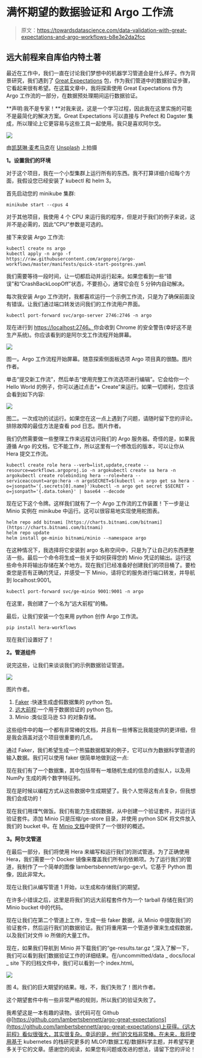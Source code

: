 # 满怀期望的数据验证和 Argo 工作流

> 原文：<https://towardsdatascience.com/data-validation-with-great-expectations-and-argo-workflows-b8e3e2da2fcc>

## 远大前程来自库伯内特土著

最近在工作中，我们一直在讨论我们梦想中的机器学习管道会是什么样子。作为背景研究，我们遇到了 [Great Expectations](https://greatexpectations.io/) 包，作为我们管道中的数据验证步骤，它看起来很有希望。在这篇文章中，我将探索使用 Great Expectations 作为 Argo 工作流的一部分，在数据预处理期间运行数据验证。

**声明:我不是专家！**对我来说，这是一个学习过程，因此我在这里实施的可能不是最简化的解决方案。Great Expectations 可以直接与 Prefect 和 Dagster 集成，所以理论上它更容易与这些工具一起使用。我只是喜欢阿尔戈。

![](img/e81a3cf3339d5f617dcd066217183ca9.png)

由[凯瑟琳·麦考马克](https://unsplash.com/@kathymacky?utm_source=medium&utm_medium=referral)在 [Unsplash](https://unsplash.com?utm_source=medium&utm_medium=referral) 上拍摄

**1。设置我们的环境**

对于这个项目，我在一个小型集群上运行所有的东西。我不打算详细介绍每个方面，我假设您已经安装了 kubectl 和 helm 3。

首先启动您的 minikube 集群:

```
minikube start --cpus 4
```

对于其他项目，我使用 4 个 CPU 来运行我的程序，但是对于我们的例子来说，这并不是必需的，因此“CPU”参数是可选的。

接下来安装 Argo 工作流:

```
kubectl create ns argo
kubectl apply -n argo -f https://raw.githubusercontent.com/argoproj/argo-workflows/master/manifests/quick-start-postgres.yaml
```

我们需要等待一段时间，让一切都启动并运行起来。如果您看到一些“错误”和“CrashBackLoopOff”状态，不要担心，通常它会在 5 分钟内自动解决。

每次我安装 Argo 工作流时，我都喜欢运行一个示例工作流，只是为了确保前面没有错误。让我们通过端口转发访问我们的工作流用户界面。

```
kubectl port-forward svc/argo-server 2746:2746 -n argo
```

现在进行到 [https://localhost:2746。](https://localhost:2746.)你会收到 Chrome 的安全警告(幸好这不是生产系统)。你应该看到的是阿尔戈工作流程开始屏幕。

![](img/c3871086ac030b53e603efd5b5bdf97f.png)

图一。Argo 工作流程开始屏幕。随意探索侧面板选项 Argo 项目真的很酷。图片作者。

单击“提交新工作流”，然后单击“使用完整工作流选项进行编辑”。它会给你一个 Hello World 的例子，你可以通过点击“+ Create”来运行。如果一切顺利，您应该会看到如下内容:

![](img/5db2660a429c5777a96105443a13407e.png)

图二。一次成功的试运行。如果您在这一点上遇到了问题，请随时留下您的评论。排除故障的最佳方法是查看 pod 日志。图片作者。

我们仍然需要做一些整理工作来远程访问我们的 Argo 服务器。奇怪的是，如果我遵循 Argo 的文档，它不能工作，所以这里有一个修改后的版本，可以让你从 Hera 提交工作流。

```
kubectl create role hera --verb=list,update,create --resource=workflows.argoproj.io -n argokubectl create sa hera -n argokubectl create rolebinding hera --role=hera --serviceaccount=argo:hera -n argoSECRET=$(kubectl -n argo get sa hera -o=jsonpath='{.secrets[0].name}')kubectl -n argo get secret $SECRET -o=jsonpath='{.data.token}' | base64 --decode
```

现在记下这个令牌。这样我们就有了一个 Argo 工作流的工作装置！下一步是让 Minio 实例在 minikube 中运行。这可以很容易地实现使用舵图表。

```
helm repo add bitnami [https://charts.bitnami.com/bitnami](https://charts.bitnami.com/bitnami)
helm repo update
helm install ge-minio bitnami/minio --namespace argo
```

在这种情况下，我选择将它安装到 argo 名称空间中，只是为了让自己的东西更整洁一些。最后一个命令将生成一些关于如何获得您的 Minio 凭证的输出。运行这些命令并将输出存储在某个地方。现在我们已经准备好创建我们的项目桶了。要检查您是否有正确的凭证，并感受一下 Minio，请将它的服务进行端口转发，并导航到 localhost:9001。

```
kubectl port-forward svc/ge-minio 9001:9001 -n argo
```

在这里，我创建了一个名为“远大前程”的桶。

最后，让我们安装一个包来用 python 创作 Argo 工作流。

```
pip install hera-workflows
```

现在我们设置好了！

**2。管道组件**

说完这些，让我们来谈谈我们的示例数据验证管道。

![](img/6f0340b6ed04491acf215870c791a654.png)

图片作者。

1.  [Faker](https://faker.readthedocs.io/en/master/) :快速生成虚假数据集的 python 包。
2.  [远大前程](http://greatexpectations.io):一个用于数据验证的 python 包。
3.  Minio :类似亚马逊 S3 的对象存储。

这些组件中的每一个都有非常棒的文档，并且有一些博客比我能提供的更详细，但是我会涵盖对这个项目很重要的几点。

通过 Faker，我们希望生成一个熊猫数据框架的例子，它可以作为数据科学管道的输入数据。我们可以使用 faker 很简单地做到这一点:

现在我们有了一个数据集，其中包括带有一堆随机生成的信息的虚拟人，以及用 NumPy 生成的两个数字特征列。

现在是时候以编程方式从这些数据中生成期望了。我个人觉得这有点复杂，但我想我们会成功的！

现在我们用煤气做饭。我们有能力生成假数据，从中创建一个验证套件，并运行该验证套件。添加 Minio 只是压缩/ge-store 目录，并使用 python SDK 将文件放入我们的 bucket 中。在 [Minio 文档](https://docs.min.io/docs/python-client-quickstart-guide.html)中提供了一个很好的概述。

**3。阿尔戈管道**

在最后一部分，我们将使用 Hera 来编写和运行我们的测试管道。为了正确使用 Hera，我们需要一个 Docker 镜像来覆盖我们所有的依赖项。为了运行我们的管道，我制作了一个简单的图像 lambertsbennett/argo-ge:v1。它基于 Python 图像，因此非常大。

现在让我们从编写管道 1 开始，以生成和存储我们的期望。

在许多小错误之后，这里是将我们的远大前程套件作为一个 tarball 存储在我们的 Minio bucket 中的代码。

现在让我们在第二个管道上工作，生成一些 faker 数据，从 Minio 中提取我们的验证套件，然后运行我们的数据验证。我们将重用第一个管道步骤来生成假数据，以及我们对文件 io 所做的大量工作。

现在，如果我们导航到 Minio 并下载我们的“ge-results.tar.gz ”,深入了解一下，我们可以看到我们数据验证工作的详细结果。在/uncommitted/data _ docs/local _ site 下的归档文件中，我们可以看到一个 index.html。

![](img/0f2b8464551c3e2453d9c95f24a4bae9.png)

图 4。我们的巨大期望的结果。哦，不，我们失败了！图片作者。

这个期望套件中有一些非常严格的规则，所以我们的验证失败了。

我希望这是一本有趣的读物。该代码可在 Github @[https://github.com/lambertsbennett/argo-great-expectations](https://github.com/lambertsbennett/argo-great-expectations)上获得。《远大前程》看似很强大，其实很复杂。幸运的是，他们的文档非常棒。在未来，我将使用基于 kubernetes 的栈研究更多的 MLOP/数据工程/数据科学主题，并希望写更多关于它的文章。感谢您的阅读，如果您有问题或改进的想法，请留下您的评论！